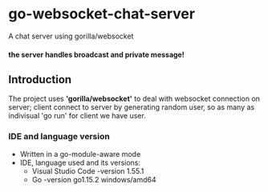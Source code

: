# go-websocket-chat-server
A chat server using gorilla/websocket
#### the server handles broadcast and private message!
## Introduction
The project uses **'gorilla/websocket'** to deal with websocket connection on server; client connect to server by generating random user, so as many as indivisual 'go run' for client we have user.  

### IDE and language version
- Written in a go-module-aware mode
- IDE, language used and its versions:
  - Visual Studio Code -version 1.55.1
  - Go -version go1.15.2 windows/amd64

